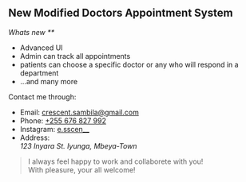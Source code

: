 ## New Modified Doctors Appointment System

<em>Whats new ** </em>
<ul>
    <li>Advanced UI</li>
    <li>Admin can track all appointments</li>
    <li>patients can choose a specific doctor or any who will respond in a department</li>
    <li>...and many more</li>
</ul>
Contact me through:
<ul>
    <li>Email: <a href="mailto:crescent.sambila@gmail.com">crescent.sambila@gmail.com</a></li>
    <li>Phone: <a href="tel:+255676827992">+255 676 827 992</a></li>
    <li>Instagram: <a href="https://instagram.com/e.sscen__">e.sscen__</a></li>
    <li>Address: <address>123 Inyara St. Iyunga, Mbeya-Town</address></li>
</ul>
<blockquote>I always feel happy to work and collaborete with you!<br>With pleasure, your all welcome!</blockquote>
